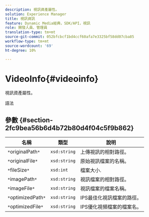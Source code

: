 ```yaml
---
description: 視訊資產屬性。
solution: Experience Manager
title: 視訊資訊
feature: Dynamic Media經典，SDK/API，視訊
role: 開發人員、管理員
translation-type: tm+mt
source-git-commit: 052bfcbcf1bd4ccf60afa7e3325bf58dd07cba85
workflow-type: tm+mt
source-wordcount: '69'
ht-degree: 10%

---
```



# VideoInfo{#videoinfo}

視訊資產屬性。

語法

## 參數 {#section-2fc9bea56b6d4b72b80d4f04c5f9b862}

| 名稱 | 類型 | 說明 |
|---|---|---|
| `*`originalPath`*` | `xsd:string` | 上傳視訊的相對路徑。 |
| `*`originalFile`*` | `xsd:string` | 原始視訊檔案的名稱。 |
| `*`fileSize`*` | `xsd:int` | 檔案大小. |
| `*`imagePath`*` | `xsd:string` | 視訊檔案的相對路徑。 |
| `*`imageFile`*` | `xsd:string` | 視訊檔案的檔案名稱。 |
| `*`optimizedPath`*` | `xsd:string` | IPS最佳化視訊檔案的路徑。 |
| `*`optimizedFile`*` | `xsd:string` | IPS優化視頻檔案的檔案名。 |

